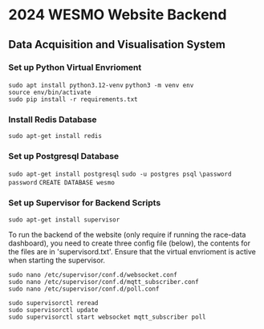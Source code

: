 # 2024 WESMO Website Backend
## Data Acquisition and Visualisation System

### Set up Python Virtual Envrioment
```sudo apt install python3.12-venv```
```python3 -m venv env```  
```source env/bin/activate```  
```sudo pip install -r requirements.txt```

### Install Redis Database
```sudo apt-get install redis```

### Set up Postgresql Database
```sudo apt-get install postgresql```
```sudo -u postgres psql```
```\password password```
```CREATE DATABASE wesmo```

### Set up Supervisor for Backend Scripts
```sudo apt-get install supervisor```

To run the backend of the website (only require if running the race-data dashboard), you need to create 
three config file (below), the contents for the files are in 'supervisord.txt'. Ensure that the virtual envrioment
is active when starting the supervisor.

```sudo nano /etc/supervisor/conf.d/websocket.conf```  
```sudo nano /etc/supervisor/conf.d/mqtt_subscriber.conf```  
```sudo nano /etc/supervisor/conf.d/poll.conf```

```sudo supervisorctl reread```  
```sudo supervisorctl update```  
```sudo supervisorctl start websocket mqtt_subscriber poll```  